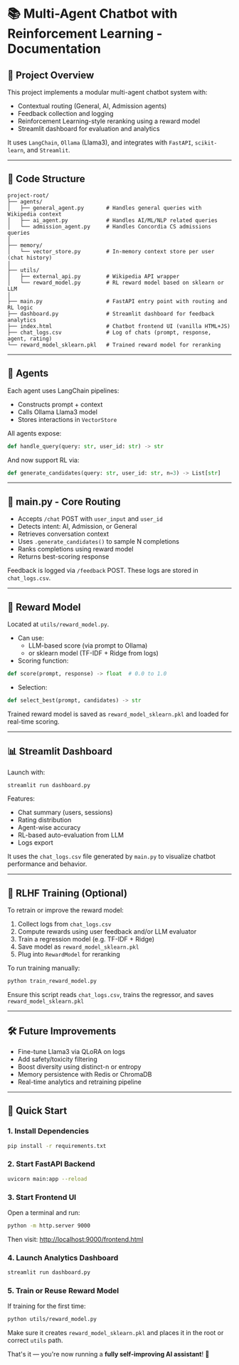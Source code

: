 # 📚 Multi-Agent Chatbot with Reinforcement Learning - Documentation

## 🔧 Project Overview
This project implements a modular multi-agent chatbot system with:
- Contextual routing (General, AI, Admission agents)
- Feedback collection and logging
- Reinforcement Learning-style reranking using a reward model
- Streamlit dashboard for evaluation and analytics

It uses `LangChain`, `Ollama` (Llama3), and integrates with `FastAPI`, `scikit-learn`, and `Streamlit`.

---

## 📁 Code Structure

```
project-root/
├── agents/
│   ├── general_agent.py       # Handles general queries with Wikipedia context
│   ├── ai_agent.py            # Handles AI/ML/NLP related queries
│   └── admission_agent.py     # Handles Concordia CS admissions queries
│
├── memory/
│   └── vector_store.py        # In-memory context store per user (chat history)
│
├── utils/
│   ├── external_api.py        # Wikipedia API wrapper
│   └── reward_model.py        # RL reward model based on sklearn or LLM
│
├── main.py                    # FastAPI entry point with routing and RL logic
├── dashboard.py               # Streamlit dashboard for feedback analytics
├── index.html                 # Chatbot frontend UI (vanilla HTML+JS)
├── chat_logs.csv              # Log of chats (prompt, response, agent, rating)
└── reward_model_sklearn.pkl   # Trained reward model for reranking
```

---

## 🤖 Agents
Each agent uses LangChain pipelines:
- Constructs prompt + context
- Calls Ollama Llama3 model
- Stores interactions in `VectorStore`

All agents expose:
```python
def handle_query(query: str, user_id: str) -> str
```
And now support RL via:
```python
def generate_candidates(query: str, user_id: str, n=3) -> List[str]
```

---

## 🔁 main.py - Core Routing
- Accepts `/chat` POST with `user_input` and `user_id`
- Detects intent: AI, Admission, or General
- Retrieves conversation context
- Uses `.generate_candidates()` to sample N completions
- Ranks completions using reward model
- Returns best-scoring response

Feedback is logged via `/feedback` POST. These logs are stored in `chat_logs.csv`.

---

## 🧠 Reward Model
Located at `utils/reward_model.py`.
- Can use:
  - LLM-based score (via prompt to Ollama)
  - or sklearn model (TF-IDF + Ridge from logs)
- Scoring function:
```python
def score(prompt, response) -> float  # 0.0 to 1.0
```
- Selection:
```python
def select_best(prompt, candidates) -> str
```

Trained reward model is saved as `reward_model_sklearn.pkl` and loaded for real-time scoring.

---

## 📊 Streamlit Dashboard
Launch with:
```bash
streamlit run dashboard.py
```
Features:
- Chat summary (users, sessions)
- Rating distribution
- Agent-wise accuracy
- RL-based auto-evaluation from LLM
- Logs export

It uses the `chat_logs.csv` file generated by `main.py` to visualize chatbot performance and behavior.

---

## 🧪 RLHF Training (Optional)
To retrain or improve the reward model:
1. Collect logs from `chat_logs.csv`
2. Compute rewards using user feedback and/or LLM evaluator
3. Train a regression model (e.g. TF-IDF + Ridge)
4. Save model as `reward_model_sklearn.pkl`
5. Plug into `RewardModel` for reranking

To run training manually:
```bash
python train_reward_model.py
```
Ensure this script reads `chat_logs.csv`, trains the regressor, and saves `reward_model_sklearn.pkl`

---

## 🛠 Future Improvements
- Fine-tune Llama3 via QLoRA on logs
- Add safety/toxicity filtering
- Boost diversity using distinct-n or entropy
- Memory persistence with Redis or ChromaDB
- Real-time analytics and retraining pipeline

---

## 🚀 Quick Start

### 1. Install Dependencies
```bash
pip install -r requirements.txt
```

### 2. Start FastAPI Backend
```bash
uvicorn main:app --reload
```

### 3. Start Frontend UI
Open a terminal and run:
```bash
python -m http.server 9000
```
Then visit: [http://localhost:9000/frontend.html](http://localhost:9000/frontend.html
)

### 4. Launch Analytics Dashboard
```bash
streamlit run dashboard.py
```

### 5. Train or Reuse Reward Model
If training for the first time:
```bash
python utils/reward_model.py
```
Make sure it creates `reward_model_sklearn.pkl` and places it in the root or correct `utils` path.

That's it — you're now running a **fully self-improving AI assistant**! 🧠

